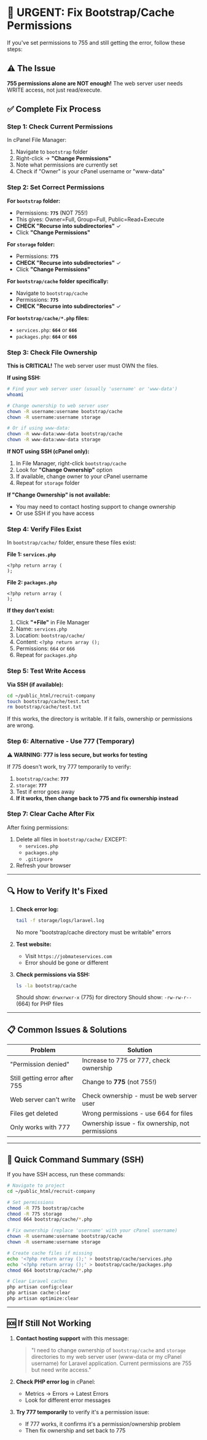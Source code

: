 # 🚨 URGENT: Fix Bootstrap/Cache Permissions

If you've set permissions to 755 and still getting the error, follow these steps:

## ⚠️ The Issue

**755 permissions alone are NOT enough!** The web server user needs WRITE access, not just read/execute.

## ✅ Complete Fix Process

### **Step 1: Check Current Permissions**

In cPanel File Manager:
1. Navigate to `bootstrap` folder
2. Right-click → **"Change Permissions"**
3. Note what permissions are currently set
4. Check if "Owner" is your cPanel username or "www-data"

### **Step 2: Set Correct Permissions**

**For `bootstrap` folder:**
- Permissions: **`775`** (NOT 755!)
- This gives: Owner=Full, Group=Full, Public=Read+Execute
- **CHECK "Recurse into subdirectories"** ✓
- Click **"Change Permissions"**

**For `storage` folder:**
- Permissions: **`775`**
- **CHECK "Recurse into subdirectories"** ✓
- Click **"Change Permissions"**

**For `bootstrap/cache` folder specifically:**
- Navigate to `bootstrap/cache`
- Permissions: **`775`**
- **CHECK "Recurse into subdirectories"** ✓

**For `bootstrap/cache/*.php` files:**
- `services.php`: **`664`** or **`666`**
- `packages.php`: **`664`** or **`666`**

### **Step 3: Check File Ownership**

**This is CRITICAL!** The web server user must OWN the files.

**If using SSH:**
```bash
# Find your web server user (usually 'username' or 'www-data')
whoami

# Change ownership to web server user
chown -R username:username bootstrap/cache
chown -R username:username storage

# Or if using www-data:
chown -R www-data:www-data bootstrap/cache
chown -R www-data:www-data storage
```

**If NOT using SSH (cPanel only):**

1. In File Manager, right-click `bootstrap/cache`
2. Look for **"Change Ownership"** option
3. If available, change owner to your cPanel username
4. Repeat for `storage` folder

**If "Change Ownership" is not available:**
- You may need to contact hosting support to change ownership
- Or use SSH if you have access

### **Step 4: Verify Files Exist**

In `bootstrap/cache/` folder, ensure these files exist:

**File 1: `services.php`**
```
<?php return array (
);
```

**File 2: `packages.php`**
```
<?php return array (
);
```

**If they don't exist:**
1. Click **"+File"** in File Manager
2. Name: `services.php`
3. Location: `bootstrap/cache/`
4. Content: `<?php return array ();`
5. Permissions: `664` or `666`
6. Repeat for `packages.php`

### **Step 5: Test Write Access**

**Via SSH (if available):**
```bash
cd ~/public_html/recruit-company
touch bootstrap/cache/test.txt
rm bootstrap/cache/test.txt
```

If this works, the directory is writable. If it fails, ownership or permissions are wrong.

### **Step 6: Alternative - Use 777 (Temporary)**

**⚠️ WARNING: 777 is less secure, but works for testing**

If 775 doesn't work, try 777 temporarily to verify:
1. `bootstrap/cache`: **`777`**
2. `storage`: **`777`**
3. Test if error goes away
4. **If it works, then change back to 775 and fix ownership instead**

### **Step 7: Clear Cache After Fix**

After fixing permissions:
1. Delete all files in `bootstrap/cache/` EXCEPT:
   - `services.php`
   - `packages.php`
   - `.gitignore`
2. Refresh your browser

---

## 🔍 How to Verify It's Fixed

1. **Check error log:**
   ```bash
   tail -f storage/logs/laravel.log
   ```
   No more "bootstrap/cache directory must be writable" errors

2. **Test website:**
   - Visit `https://jobmateservices.com`
   - Error should be gone or different

3. **Check permissions via SSH:**
   ```bash
   ls -la bootstrap/cache
   ```
   Should show: `drwxrwxr-x` (775) for directory
   Should show: `-rw-rw-r--` (664) for PHP files

---

## 📋 Common Issues & Solutions

| Problem | Solution |
|---------|----------|
| "Permission denied" | Increase to 775 or 777, check ownership |
| Still getting error after 755 | Change to **775** (not 755!) |
| Web server can't write | Check ownership - must be web server user |
| Files get deleted | Wrong permissions - use 664 for files |
| Only works with 777 | Ownership issue - fix ownership, not permissions |

---

## 🎯 Quick Command Summary (SSH)

If you have SSH access, run these commands:

```bash
# Navigate to project
cd ~/public_html/recruit-company

# Set permissions
chmod -R 775 bootstrap/cache
chmod -R 775 storage
chmod 664 bootstrap/cache/*.php

# Fix ownership (replace 'username' with your cPanel username)
chown -R username:username bootstrap/cache
chown -R username:username storage

# Create cache files if missing
echo '<?php return array ();' > bootstrap/cache/services.php
echo '<?php return array ();' > bootstrap/cache/packages.php
chmod 664 bootstrap/cache/*.php

# Clear Laravel caches
php artisan config:clear
php artisan cache:clear
php artisan optimize:clear
```

---

## 🆘 If Still Not Working

1. **Contact hosting support** with this message:
   > "I need to change ownership of `bootstrap/cache` and `storage` directories to my web server user (www-data or my cPanel username) for Laravel application. Current permissions are 755 but need write access."

2. **Check PHP error log** in cPanel:
   - Metrics → Errors → Latest Errors
   - Look for different error messages

3. **Try 777 temporarily** to verify it's a permission issue:
   - If 777 works, it confirms it's a permission/ownership problem
   - Then fix ownership and set back to 775

